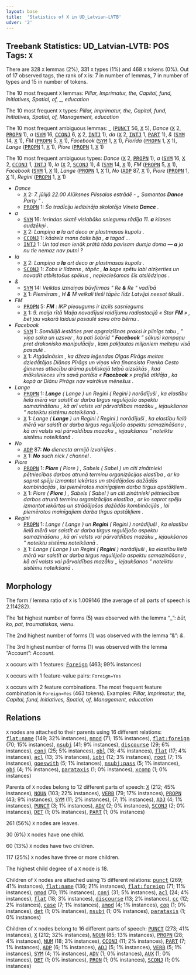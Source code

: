 ```yaml
---
layout: base
title:  'Statistics of X in UD_Latvian-LVTB'
udver: '2'
---
```


## Treebank Statistics: UD_Latvian-LVTB: POS Tags: `X`

There are 328 `X` lemmas (2%), 331 `X` types (1%) and 468 `X` tokens (0%).
Out of 17 observed tags, the rank of `X` is: 7 in number of lemmas, 7 in number of types and 15 in number of tokens.

The 10 most frequent `X` lemmas: <em>Pillar, Imprimatur, the, Capital, fund, Initiatives, Spatial, of, _, education</em>

The 10 most frequent `X` types:  <em>Pillar, Imprimatur, the, Capital, fund, Initiatives, Spatial, of, Management, education</em>

The 10 most frequent ambiguous lemmas: <em>_</em> (<tt><a href="lv_lvtb-pos-PUNCT.html">PUNCT</a></tt> 56, <tt><a href="lv_lvtb-pos-X.html">X</a></tt> 5), <em>Dance</em> (<tt><a href="lv_lvtb-pos-X.html">X</a></tt> 2, <tt><a href="lv_lvtb-pos-PROPN.html">PROPN</a></tt> 1), <em>a</em> (<tt><a href="lv_lvtb-pos-SYM.html">SYM</a></tt> 16, <tt><a href="lv_lvtb-pos-CCONJ.html">CCONJ</a></tt> 6, <tt><a href="lv_lvtb-pos-X.html">X</a></tt> 2, <tt><a href="lv_lvtb-pos-INTJ.html">INTJ</a></tt> 1), <em>da</em> (<tt><a href="lv_lvtb-pos-X.html">X</a></tt> 2, <tt><a href="lv_lvtb-pos-INTJ.html">INTJ</a></tt> 1, <tt><a href="lv_lvtb-pos-PART.html">PART</a></tt> 1), <em>&</em> (<tt><a href="lv_lvtb-pos-SYM.html">SYM</a></tt> 14, <tt><a href="lv_lvtb-pos-X.html">X</a></tt> 1), <em>FM</em> (<tt><a href="lv_lvtb-pos-PROPN.html">PROPN</a></tt> 5, <tt><a href="lv_lvtb-pos-X.html">X</a></tt> 1), <em>Facebook</em> (<tt><a href="lv_lvtb-pos-SYM.html">SYM</a></tt> 1, <tt><a href="lv_lvtb-pos-X.html">X</a></tt> 1), <em>Florida</em> (<tt><a href="lv_lvtb-pos-PROPN.html">PROPN</a></tt> 1, <tt><a href="lv_lvtb-pos-X.html">X</a></tt> 1), <em>Lange</em> (<tt><a href="lv_lvtb-pos-PROPN.html">PROPN</a></tt> 1, <tt><a href="lv_lvtb-pos-X.html">X</a></tt> 1), <em>Piore</em> (<tt><a href="lv_lvtb-pos-PROPN.html">PROPN</a></tt> 1, <tt><a href="lv_lvtb-pos-X.html">X</a></tt> 1)

The 10 most frequent ambiguous types:  <em>Dance</em> (<tt><a href="lv_lvtb-pos-X.html">X</a></tt> 2, <tt><a href="lv_lvtb-pos-PROPN.html">PROPN</a></tt> 1), <em>a</em> (<tt><a href="lv_lvtb-pos-SYM.html">SYM</a></tt> 16, <tt><a href="lv_lvtb-pos-X.html">X</a></tt> 2, <tt><a href="lv_lvtb-pos-CCONJ.html">CCONJ</a></tt> 1, <tt><a href="lv_lvtb-pos-INTJ.html">INTJ</a></tt> 1), <em>la</em> (<tt><a href="lv_lvtb-pos-X.html">X</a></tt> 2, <tt><a href="lv_lvtb-pos-SCONJ.html">SCONJ</a></tt> 1), <em>&</em> (<tt><a href="lv_lvtb-pos-SYM.html">SYM</a></tt> 14, <tt><a href="lv_lvtb-pos-X.html">X</a></tt> 1), <em>FM</em> (<tt><a href="lv_lvtb-pos-PROPN.html">PROPN</a></tt> 5, <tt><a href="lv_lvtb-pos-X.html">X</a></tt> 1), <em>Facebook</em> (<tt><a href="lv_lvtb-pos-SYM.html">SYM</a></tt> 1, <tt><a href="lv_lvtb-pos-X.html">X</a></tt> 1), <em>Lange</em> (<tt><a href="lv_lvtb-pos-PROPN.html">PROPN</a></tt> 1, <tt><a href="lv_lvtb-pos-X.html">X</a></tt> 1), <em>No</em> (<tt><a href="lv_lvtb-pos-ADP.html">ADP</a></tt> 87, <tt><a href="lv_lvtb-pos-X.html">X</a></tt> 1), <em>Piore</em> (<tt><a href="lv_lvtb-pos-PROPN.html">PROPN</a></tt> 1, <tt><a href="lv_lvtb-pos-X.html">X</a></tt> 1), <em>Regini</em> (<tt><a href="lv_lvtb-pos-PROPN.html">PROPN</a></tt> 1, <tt><a href="lv_lvtb-pos-X.html">X</a></tt> 1)


* <em>Dance</em>
  * <tt><a href="lv_lvtb-pos-X.html">X</a></tt> 2: <em>7. jūlijā 22.00 Alūksnes Pilssalas estrādē - „ Samantas <b>Dance</b> Party " .</em>
  * <tt><a href="lv_lvtb-pos-PROPN.html">PROPN</a></tt> 1: <em>Šo tradīciju iedibināja skolotāja Vineta <b>Dance</b> .</em>
* <em>a</em>
  * <tt><a href="lv_lvtb-pos-SYM.html">SYM</a></tt> 16: <em>Ierindas skatē vislabāko sniegumu rādīja 11. <b>a</b> klases audzēkņi .</em>
  * <tt><a href="lv_lvtb-pos-X.html">X</a></tt> 2: <em>Lampiņa <b>a</b> la art deco ar plastmasas kupolu .</em>
  * <tt><a href="lv_lvtb-pos-CCONJ.html">CCONJ</a></tt> 1: <em>kādreiz mans čalis bija , <b>a</b> tagad ...</em>
  * <tt><a href="lv_lvtb-pos-INTJ.html">INTJ</a></tt> 1: <em>Un tad man ienāk prātā tāda pavisam dumja doma — <b>a</b> ja nu tie nemaz nav putni ?</em>
* <em>la</em>
  * <tt><a href="lv_lvtb-pos-X.html">X</a></tt> 2: <em>Lampiņa a <b>la</b> art deco ar plastmasas kupolu .</em>
  * <tt><a href="lv_lvtb-pos-SCONJ.html">SCONJ</a></tt> 1: <em>Zobs ir līdzens , tāpēc , <b>la</b> kape spētu labi aizķerties un novadīt atbilstošus spēkus , nepieciešamas šīs atslēdziņas .</em>
* <em>&</em>
  * <tt><a href="lv_lvtb-pos-SYM.html">SYM</a></tt> 14: <em>Veiktas izmaiņas būvfirmas " Re <b>&</b> Re " vadībā</em>
  * <tt><a href="lv_lvtb-pos-X.html">X</a></tt> 1: <em>Piemēram , H <b>&</b> M veikali tieši tāpēc līdz Latvijai neesot tikuši .</em>
* <em>FM</em>
  * <tt><a href="lv_lvtb-pos-PROPN.html">PROPN</a></tt> 5: <em><b>FM</b> : IKP pieaugums ir izcils sasniegums</em>
  * <tt><a href="lv_lvtb-pos-X.html">X</a></tt> 1: <em>9. maija rītā Maija novadījusi raidījumu radiostacijā « Star <b>FM</b> » , bet jau vakarā laidusi pasaulē savu otro bērnu .</em>
* <em>Facebook</em>
  * <tt><a href="lv_lvtb-pos-SYM.html">SYM</a></tt> 1: <em>Somālijā iestāties pret apgraizīšnas praksi ir pilnīgs tabu , ” viņa saka un uzsver , ka pati šobrīd “ <b>Facebook</b> ” sākusi kampaņu pret drakonisko manipulāciju , kam pakļautas miljoniem meiteņu visā pasaulē .</em>
  * <tt><a href="lv_lvtb-pos-X.html">X</a></tt> 1: <em>Atgādināsim , ka džeza leģendas Olgas Pīrāgs meitas dziedātājas Diānas Pīrāgs un viņas vīra finansista Frenka Cesto ģimenes attiecību drāma publiskajā telpā aizsākās , kad mākslinieces vīrs savā portāla « <b>Facebook</b> » profilā atklāja , ka kopā ar Diānu Pīrāgs nav vairākus mēnešus .</em>
* <em>Lange</em>
  * <tt><a href="lv_lvtb-pos-PROPN.html">PROPN</a></tt> 1: <em><b>Lange</b> ( Lange ) un Regini ( Regini ) norādījuši , ka elastību lielā mērā var saistīt ar darba tirgus regulējošo aspektu samazināšanu , kā arī valsts vai pārvaldības mazāku „ iejaukšanos ” noteiktu sistēmu noteikšanā .</em>
  * <tt><a href="lv_lvtb-pos-X.html">X</a></tt> 1: <em>Lange ( <b>Lange</b> ) un Regini ( Regini ) norādījuši , ka elastību lielā mērā var saistīt ar darba tirgus regulējošo aspektu samazināšanu , kā arī valsts vai pārvaldības mazāku „ iejaukšanos ” noteiktu sistēmu noteikšanā .</em>
* <em>No</em>
  * <tt><a href="lv_lvtb-pos-ADP.html">ADP</a></tt> 87: <em><b>No</b> dienesta armijā izvairījies .</em>
  * <tt><a href="lv_lvtb-pos-X.html">X</a></tt> 1: <em><b>No</b> such nick / channel .</em>
* <em>Piore</em>
  * <tt><a href="lv_lvtb-pos-PROPN.html">PROPN</a></tt> 1: <em><b>Piore</b> ( Piore ) , Sabels ( Sabel ) un citi zinātnieki pētniecības darbos atrunā terminu organizācijas elastība , ar ko saprot spēju izmantot iekārtas un strādājošos dažādās kombinācijās , lai piemērotos mainīgajiem darba tirgus apstākļiem .</em>
  * <tt><a href="lv_lvtb-pos-X.html">X</a></tt> 1: <em>Piore ( <b>Piore</b> ) , Sabels ( Sabel ) un citi zinātnieki pētniecības darbos atrunā terminu organizācijas elastība , ar ko saprot spēju izmantot iekārtas un strādājošos dažādās kombinācijās , lai piemērotos mainīgajiem darba tirgus apstākļiem .</em>
* <em>Regini</em>
  * <tt><a href="lv_lvtb-pos-PROPN.html">PROPN</a></tt> 1: <em>Lange ( Lange ) un <b>Regini</b> ( Regini ) norādījuši , ka elastību lielā mērā var saistīt ar darba tirgus regulējošo aspektu samazināšanu , kā arī valsts vai pārvaldības mazāku „ iejaukšanos ” noteiktu sistēmu noteikšanā .</em>
  * <tt><a href="lv_lvtb-pos-X.html">X</a></tt> 1: <em>Lange ( Lange ) un Regini ( <b>Regini</b> ) norādījuši , ka elastību lielā mērā var saistīt ar darba tirgus regulējošo aspektu samazināšanu , kā arī valsts vai pārvaldības mazāku „ iejaukšanos ” noteiktu sistēmu noteikšanā .</em>

## Morphology

The form / lemma ratio of `X` is 1.009146 (the average of all parts of speech is 2.114282).

The 1st highest number of forms (5) was observed with the lemma “_”: <em>būt, ko, pat, traumatiskas, vienu</em>.

The 2nd highest number of forms (1) was observed with the lemma “&”: <em>&</em>.

The 3rd highest number of forms (1) was observed with the lemma “Account”: <em>Account</em>.

`X` occurs with 1 features: <tt><a href="lv_lvtb-feat-Foreign.html">Foreign</a></tt> (463; 99% instances)

`X` occurs with 1 feature-value pairs: `Foreign=Yes`

`X` occurs with 2 feature combinations.
The most frequent feature combination is `Foreign=Yes` (463 tokens).
Examples: <em>Pillar, Imprimatur, the, Capital, fund, Initiatives, Spatial, of, Management, education</em>


## Relations

`X` nodes are attached to their parents using 16 different relations: <tt><a href="lv_lvtb-dep-flat-name.html">flat:name</a></tt> (149; 32% instances), <tt><a href="lv_lvtb-dep-nmod.html">nmod</a></tt> (71; 15% instances), <tt><a href="lv_lvtb-dep-flat-foreign.html">flat:foreign</a></tt> (70; 15% instances), <tt><a href="lv_lvtb-dep-nsubj.html">nsubj</a></tt> (41; 9% instances), <tt><a href="lv_lvtb-dep-discourse.html">discourse</a></tt> (29; 6% instances), <tt><a href="lv_lvtb-dep-conj.html">conj</a></tt> (25; 5% instances), <tt><a href="lv_lvtb-dep-obl.html">obl</a></tt> (18; 4% instances), <tt><a href="lv_lvtb-dep-flat.html">flat</a></tt> (17; 4% instances), <tt><a href="lv_lvtb-dep-acl.html">acl</a></tt> (13; 3% instances), <tt><a href="lv_lvtb-dep-iobj.html">iobj</a></tt> (12; 3% instances), <tt><a href="lv_lvtb-dep-root.html">root</a></tt> (7; 1% instances), <tt><a href="lv_lvtb-dep-goeswith.html">goeswith</a></tt> (5; 1% instances), <tt><a href="lv_lvtb-dep-nsubj-pass.html">nsubj:pass</a></tt> (5; 1% instances), <tt><a href="lv_lvtb-dep-obj.html">obj</a></tt> (4; 1% instances), <tt><a href="lv_lvtb-dep-parataxis.html">parataxis</a></tt> (1; 0% instances), <tt><a href="lv_lvtb-dep-xcomp.html">xcomp</a></tt> (1; 0% instances)

Parents of `X` nodes belong to 12 different parts of speech: <tt><a href="lv_lvtb-pos-X.html">X</a></tt> (212; 45% instances), <tt><a href="lv_lvtb-pos-NOUN.html">NOUN</a></tt> (103; 22% instances), <tt><a href="lv_lvtb-pos-VERB.html">VERB</a></tt> (79; 17% instances), <tt><a href="lv_lvtb-pos-PROPN.html">PROPN</a></tt> (43; 9% instances), <tt><a href="lv_lvtb-pos-SYM.html">SYM</a></tt> (11; 2% instances),  (7; 1% instances), <tt><a href="lv_lvtb-pos-ADJ.html">ADJ</a></tt> (4; 1% instances), <tt><a href="lv_lvtb-pos-PUNCT.html">PUNCT</a></tt> (3; 1% instances), <tt><a href="lv_lvtb-pos-ADV.html">ADV</a></tt> (2; 0% instances), <tt><a href="lv_lvtb-pos-SCONJ.html">SCONJ</a></tt> (2; 0% instances), <tt><a href="lv_lvtb-pos-DET.html">DET</a></tt> (1; 0% instances), <tt><a href="lv_lvtb-pos-PART.html">PART</a></tt> (1; 0% instances)

261 (56%) `X` nodes are leaves.

30 (6%) `X` nodes have one child.

60 (13%) `X` nodes have two children.

117 (25%) `X` nodes have three or more children.

The highest child degree of a `X` node is 18.

Children of `X` nodes are attached using 15 different relations: <tt><a href="lv_lvtb-dep-punct.html">punct</a></tt> (269; 41% instances), <tt><a href="lv_lvtb-dep-flat-name.html">flat:name</a></tt> (136; 21% instances), <tt><a href="lv_lvtb-dep-flat-foreign.html">flat:foreign</a></tt> (71; 11% instances), <tt><a href="lv_lvtb-dep-nmod.html">nmod</a></tt> (70; 11% instances), <tt><a href="lv_lvtb-dep-conj.html">conj</a></tt> (31; 5% instances), <tt><a href="lv_lvtb-dep-acl.html">acl</a></tt> (24; 4% instances), <tt><a href="lv_lvtb-dep-flat.html">flat</a></tt> (18; 3% instances), <tt><a href="lv_lvtb-dep-discourse.html">discourse</a></tt> (13; 2% instances), <tt><a href="lv_lvtb-dep-cc.html">cc</a></tt> (12; 2% instances), <tt><a href="lv_lvtb-dep-case.html">case</a></tt> (7; 1% instances), <tt><a href="lv_lvtb-dep-amod.html">amod</a></tt> (4; 1% instances), <tt><a href="lv_lvtb-dep-cop.html">cop</a></tt> (1; 0% instances), <tt><a href="lv_lvtb-dep-det.html">det</a></tt> (1; 0% instances), <tt><a href="lv_lvtb-dep-nsubj.html">nsubj</a></tt> (1; 0% instances), <tt><a href="lv_lvtb-dep-parataxis.html">parataxis</a></tt> (1; 0% instances)

Children of `X` nodes belong to 16 different parts of speech: <tt><a href="lv_lvtb-pos-PUNCT.html">PUNCT</a></tt> (273; 41% instances), <tt><a href="lv_lvtb-pos-X.html">X</a></tt> (212; 32% instances), <tt><a href="lv_lvtb-pos-NOUN.html">NOUN</a></tt> (85; 13% instances), <tt><a href="lv_lvtb-pos-PROPN.html">PROPN</a></tt> (28; 4% instances), <tt><a href="lv_lvtb-pos-NUM.html">NUM</a></tt> (18; 3% instances), <tt><a href="lv_lvtb-pos-CCONJ.html">CCONJ</a></tt> (11; 2% instances), <tt><a href="lv_lvtb-pos-PART.html">PART</a></tt> (7; 1% instances), <tt><a href="lv_lvtb-pos-ADP.html">ADP</a></tt> (6; 1% instances), <tt><a href="lv_lvtb-pos-ADJ.html">ADJ</a></tt> (5; 1% instances), <tt><a href="lv_lvtb-pos-VERB.html">VERB</a></tt> (5; 1% instances), <tt><a href="lv_lvtb-pos-SYM.html">SYM</a></tt> (4; 1% instances), <tt><a href="lv_lvtb-pos-ADV.html">ADV</a></tt> (1; 0% instances), <tt><a href="lv_lvtb-pos-AUX.html">AUX</a></tt> (1; 0% instances), <tt><a href="lv_lvtb-pos-DET.html">DET</a></tt> (1; 0% instances), <tt><a href="lv_lvtb-pos-PRON.html">PRON</a></tt> (1; 0% instances), <tt><a href="lv_lvtb-pos-SCONJ.html">SCONJ</a></tt> (1; 0% instances)

